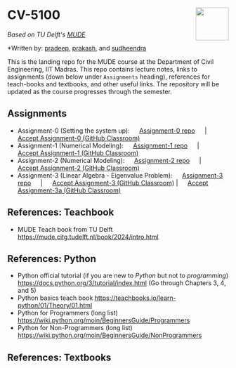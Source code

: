 # CV-5100 <img align="right" width="75" height="75" src="./_iitm-logo.svg">

*Based on TU Delft's [MUDE](http://mude.citg.tudelft.nl/)*

*Written by: [pradeep](https://www.pppratapa.com/), [prakash](https://sites.google.com/view/prakashbadal), and [sudheendra](https://www.linkedin.com/in/sudheendra-herkal)

This is the landing repo for the MUDE course at the Department of Civil Engineering, IIT Madras. This repo contains lecture notes, links to assignments (down below under `Assignments` heading), references for teach-books and textbooks, and other useful links. The repository will be updated as the course progresses through the semester. 

## **Assignments**
   * Assignment-0 (Setting the system up): &emsp; [Assignment-0 repo](https://github.com/mude-sel-2025/assignment-0) &emsp; | &emsp;  [Accept Assignment-0 (GitHub Classroom)](https://classroom.github.com/a/Oyk9wOrn)
   * Assignment-1 (Numerical Modeling): &emsp; [Assignment-1 repo](https://github.com/mude-sel-2025/assmt-1) &emsp; | &emsp;  [Accept Assignment-1 (GitHub Classroom)](https://classroom.github.com/a/3XMALFC0)
   * Assignment-2 (Numerical Modeling): &emsp; [Assignment-2 repo](https://github.com/mude-sel-2025/Assignment_02) &emsp; | &emsp;  [Accept Assignment-2 (GitHub Classroom)](https://classroom.github.com/a/jM9TtrIh)
   * Assignment-3 (Linear Algebra - Eigenvalue Problem): &emsp; [Assignment-3 repo](https://github.com/mude-sel-2025/Assignment-3) &emsp; | &emsp;  [Accept Assignment-3 (GitHub Classroom)](https://classroom.github.com/a/_lQ33kG0) | &emsp;  [Accept Assignment-3a (GitHub Classroom)](https://classroom.github.com/a/O_eheFBo)

## **References: Teachbook**
   * MUDE Teach book from TU Delft https://mude.citg.tudelft.nl/book/2024/intro.html

## **References: Python**
   * Python official tutorial (if you are new to _Python_ but not to _programming_) https://docs.python.org/3/tutorial/index.html (Go through Chapters 3, 4, and 5)
   * Python basics teach book https://teachbooks.io/learn-python/01/Theory/01.html
   * Python for Programmers (long list) https://wiki.python.org/moin/BeginnersGuide/Programmers
   * Python for Non-Programmers (long list) https://wiki.python.org/moin/BeginnersGuide/NonProgrammers

## **References: Textbooks**
